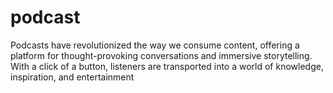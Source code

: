 # podcast
Podcasts have revolutionized the way we consume content, offering a platform for thought-provoking conversations and immersive storytelling. With a click of a button, listeners are transported into a world of knowledge, inspiration, and entertainment
